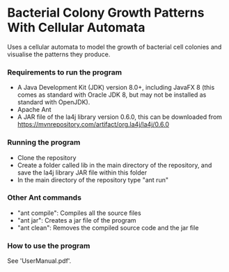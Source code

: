 # Bacterial Colony Growth Patterns With Cellular Automata

Uses a cellular automata to model the growth of bacterial cell colonies and visualise the patterns they produce.

### Requirements to run the program

- A Java Development Kit (JDK) version 8.0+, including JavaFX 8 (this comes as standard with Oracle JDK 8, but may not be installed as standard with OpenJDK).
- Apache Ant
- A JAR file of the la4j library version 0.6.0, this can be downloaded from https://mvnrepository.com/artifact/org.la4j/la4j/0.6.0

### Running the program

- Clone the repository
- Create a folder called lib in the main directory of the repository, and save the la4j library JAR file within this folder
- In the main directory of the repository type "ant run"

### Other Ant commands
- "ant compile": Compiles all the source files
- "ant jar": Creates a jar file of the program
- "ant clean": Removes the compiled source code and the jar file

### How to use the program
See 'UserManual.pdf'.
